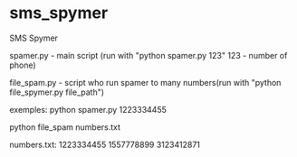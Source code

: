 # sms_spymer
SMS Spymer


spamer.py - main script (run with "python spamer.py 123" 123 - number of phone)

file_spam.py - script who run spamer to many numbers(run with "python file_spymer.py file_path")

exemples:
python spamer.py 1223334455

python file_spam numbers.txt

numbers.txt:
1223334455
1557778899
3123412871